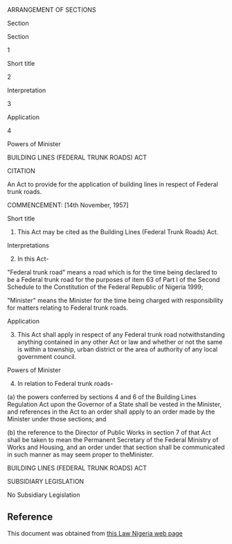 # 

ARRANGEMENT OF SECTIONS

Section

Section

1

Short title

2

Interpretation

3

Application

4

Powers of Minister

BUILDING LINES (FEDERAL TRUNK ROADS) ACT

CITATION

An Act to provide for the application of building lines in respect of Federal trunk roads.

COMMENCEMENT: [14th November, 1957]

Short title

1. This Act may be cited as the Building Lines (Federal Trunk Roads) Act.

Interpretations

2. In this Act-

"Federal trunk road" means a road which is for the time being declared to be a Federal trunk road for the purposes of item 63 of Part I of the Second Schedule to the Constitution of the Federal Republic of Nigeria 1999;

"Minister" means the Minister for the time being charged with responsibility for matters relating to Federal trunk roads.

Application

3. This Act shall apply in respect of any Federal trunk road notwithstanding anything contained in any other Act or law and whether or not the same is within a township, urban district or the area of authority of any local government council.

Powers of Minister

4. In relation to Federal trunk roads-

(a) the powers conferred by sections 4 and 6 of the Building Lines Regulation Act upon the Governor of a State shall be vested in the Minister, and references in the Act to an order shall apply to an order made by the Minister under those sections; and

(b) the reference to the Director of Public Works in section 7 of that Act shall be taken to mean the Permanent Secretary of the Federal Ministry of Works and Housing, and an order under that section shall be communicated in such manner as may seem proper to theMinister.

BUILDING LINES (FEDERAL TRUNK ROADS) ACT

SUBSIDIARY LEGISLATION

No Subsidiary Legislation

## Reference

This document was obtained from [this Law Nigeria web page](http://www.lawnigeria.com/LFN/B/Builders-Liners%28Federal-Trunk-Roads%29Act.php)
